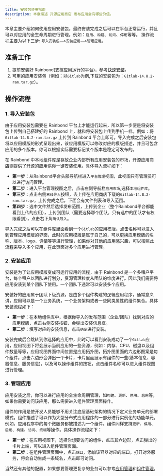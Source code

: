 ```yaml
---
title: 安装包使用指南
description: 本章描述 开源应用商店 发布应用会有哪些价值。
---
```


本章主要介绍如何使用应用安装包，最终安装完成之后可以在平台正常运行，并且可以对应用的全生命周期进行管理，例如：`启用`、`构建`、`访问`、`停用`等等。
操作流程主要为以下三步: `导入安装包——>安装应用——>管理应用`。

## 准备工作

1. 提前安装好 Rainbond(支撑应用运行的平台)，参考[快速安装](/docs/quick-start/quick-install)。
2. 可用的应用安装包（例如：以`Gitlab`为例,下载的安装包为：`Gitlab-14.8.2-ram.tar.gz`）。 

## 操作流程
### 1. 导入安装包

由于应用安装包需要在 Rainbond 平台上才能运行起来，所以第一步便是将安装包上传到自己搭建好的 Rainbond 上，就和将安装包上传到手机一样。例如：将`Gitlab-14.8.2-ram.tar.gz` 上传到 Rainbond 平台上即可。导入完成之后安装包将以应用模版的形式呈现出来，该应用模版可以修改对应的模版描述，并且可包含应用的多个版本，你可以根据实际需要标记某个版本是稳定可发布的。

在 Rainbond 中本地组件库是存放企业内部所有应用安装包的市场，开源应用商店则提供了开源的应用供你一键安装使用。具体导入流程如下：

  - **第一步**：从Rainbond平台头部导航栏进入`平台管理`视图，此视图只有管理员可以进行访问管理。
  - **第二步**：进入平台管理视图之后，点击左侧导航栏`应用市场`,选择`本地组件库`。
  - **第三步**：点击右侧`离线导入`按钮，去上传在应用商店下载的`Gitlab-14.8.2-ram.tar.gz`，上传完成之后，下面会有文件列表和导入范围。
  - **第四步**：选中文件然后选择发布范围，上传到企业（整个Rainbond平台都能看到上传的应用），上传到团队（需要选择哪个团队，只有选中的团队才有权限看到），点击右下角`确认导入`。

导入完成之后可以在组件库里面看到一个`Gitlab`的应用模版，点击名称可以进入到管理应用模版的界面，此时的应用模版是属于自己的，可以更换应用模版的名称、版本、logo、详情等等进行管理，如果你对其他的应用感兴趣，可以按照此流程来导入多个应用，在此页面对多个应用进行管理。

### 2. 安装应用

安装是为了让应用模版变成可运行应用的流程，由于 Rainbond 是一个多租户平台，每个租户以团队进行划分，资源管理粒度从团队的维度进行。因此我们需要将应用安装到某个团队下使用。一个团队下通常可以安装多个应用。

安装好的应用属于团队下级资源，是由多个组件构建的逻辑应用程序，通常意义讲，应用可以是一个业务系统，一个业务架构或者一些同类属性的组件集合。具体安装流程如下：

  - **第一步**：在本地组件库中，根据你导入的发布范围（企业/团队）找到对应的应用模版，点击右侧安装按钮，会弹出安装信息框。
  - **第二步**：填写对应的安装信息，点击`确定`进行安装。
  
安装完成后会跳转到你选择的应用中，此时可以看到安装成功了一个`Gitlab`应用，应用视图下将会展示当前应用的一些资源，例如：内存、CPU、磁盘以及组件数量等等，应用视图界面中间位置是应用拓扑图，拓扑图里面的六边形图案是每个组件，点击六边形会弹出一个卡片，卡片里面展示有组件的一些(基本信息、容器信息、服务信息)，以及可以操作组件的按钮，点击组件名称可以进入组件视图进行管理。

### 3. 管理应用

应用安装之后，你可以进行应用的全生命周期管理，如`构建`、`更新`、`停用`、`启用`等，如果你需要访问该应用，那么需要进入组件管理页面操作。

组件的作用是使开发人员能够不用关注底层基础架构的情况下定义业务单元的部署模式，组件描述了可以作为大型分布式应用程序的一部分进行实例化的功能单元。例如，应用程序中的每个微服务都被描述为一个组件。组件同样支持`更新`、`停用`、`启用`、`构建`、`访问`、`终端`等操作。具体操作流程如下：

  - **第一步**：在应用视图下，选择你想要访问的组件，点击其六边形，点击弹出的卡片上端，可以进入组件管理页面。
  - **第二步**：在组件管理页面中，点击`端口`，添加该容器对应的端口，打开对外服务，将会自动生成一条域名，点击即可访问。

当然还有其他的配置，如果想要管理更复杂的业务可以参考[应用管理](../../use-manual/app-manage)和[组件管理](../../use-manual/component-manage)。

